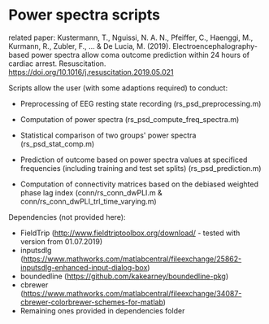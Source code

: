 # Power spectra scripts

related paper: Kustermann, T., Nguissi, N. A. N., Pfeiffer, C., Haenggi, M., Kurmann, R., Zubler, F., ... & De Lucia, M. (2019). Electroencephalography-based power spectra allow coma outcome prediction within 24 hours of cardiac arrest. Resuscitation. https://doi.org/10.1016/j.resuscitation.2019.05.021

Scripts allow the user (with some adaptions required) to conduct:
- Preprocessing of EEG resting state recording (rs_psd_preprocessing.m)
- Computation of power spectra (rs_psd_compute_freq_spectra.m)
- Statistical comparison of two groups' power spectra (rs_psd_stat_comp.m)
- Prediction of outcome based on power spectra values at specificed frequencies (including training and test set splits) (rs_psd_prediction.m)

- Computation of connectivity matrices based on the debiased weighted phase lag index (conn/rs_conn_dwPLI.m & conn/rs_conn_dwPLI_trl_time_varying.m)

Dependencies (not provided here):
- FieldTrip (http://www.fieldtriptoolbox.org/download/ - tested with version from 01.07.2019)
- inputsdlg (https://www.mathworks.com/matlabcentral/fileexchange/25862-inputsdlg-enhanced-input-dialog-box)
- boundedline (https://github.com/kakearney/boundedline-pkg)
- cbrewer (https://www.mathworks.com/matlabcentral/fileexchange/34087-cbrewer-colorbrewer-schemes-for-matlab)
- Remaining ones provided in dependencies folder
